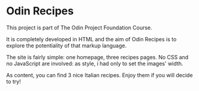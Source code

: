 # Odin Recipes

This project is part of The Odin Project Foundation Course.

It is completely developed in HTML and the aim of Odin Recipes is to explore
the potentiality of that markup language.

The site is fairly simple: one homepage, three recipes pages. No CSS and no
JavaScript are involved: as style, i had only to set the images' width.

As content, you can find 3 nice Italian recipes. Enjoy them if you will decide
to try!
